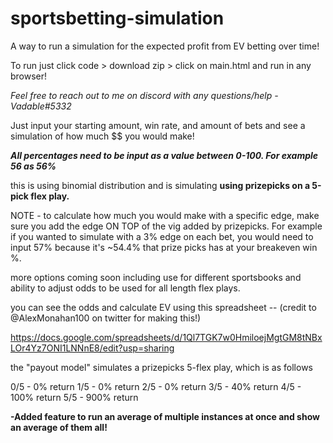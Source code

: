 # sportsbetting-simulation
A way to run a simulation for the expected profit from EV betting over time!

To run just click code > download zip > click on main.html and run in any browser!

<i> Feel free to reach out to me on discord with any questions/help - Vadable#5332 </i>

Just input your starting amount, win rate, and amount of bets and see a simulation of how much $$ you would make!

<b><i>All percentages need to be input as a value between 0-100. For example 56 as 56% </b></i>

this is using binomial distribution and is simulating <b>using prizepicks on a 5-pick flex play. </b>

NOTE - to calculate how much you would make with a specific edge, make sure you add the edge ON TOP of the vig added by prizepicks. For example if you wanted to simulate with a 3% edge on each bet, you would need to input 57% because it's ~54.4% that prize picks has at your breakeven win %.

more options coming soon including use for different sportsbooks and ability to adjust odds to be used for all length flex plays.

you can see the odds and calculate EV using this spreadsheet -- (credit to @AlexMonahan100 on twitter for making this!)

https://docs.google.com/spreadsheets/d/1Ql7TGK7w0HmiloejMgtGM8tNBxLOr4Yz7ONI1LNNnE8/edit?usp=sharing

the "payout model" simulates a prizepicks 5-flex play, which is as follows

0/5 - 0% return 
1/5 - 0% return 
2/5 - 0% return 
3/5 - 40% return 
4/5 - 100% return 
5/5 - 900% return 

<b> -Added feature to run an average of multiple instances at once and show an average of them all! </b>


